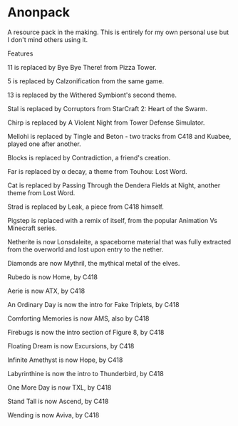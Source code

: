 # Anonpack
A resource pack in the making. This is entirely for my own personal use but I don't mind others using it.



Features


11 is replaced by Bye Bye There! from Pizza Tower.

5 is replaced by Calzonification from the same game.

13 is replaced by the Withered Symbiont's second theme.

Stal is replaced by Corruptors from StarCraft 2: Heart of the Swarm.

Chirp is replaced by A Violent Night from Tower Defense Simulator.

Mellohi is replaced by Tingle and Beton - two tracks from C418 and Kuabee, played one after another.

Blocks is replaced by Contradiction, a friend's creation.

Far is replaced by α decay, a theme from Touhou: Lost Word.

Cat is replaced by Passing Through the Dendera Fields at Night, another theme from Lost Word.

Strad is replaced by Leak, a piece from C418 himself.

Pigstep is replaced with a remix of itself, from the popular Animation Vs Minecraft series.

Netherite is now Lonsdaleite, a spaceborne material that was fully extracted from the overworld and lost upon entry to the nether.

Diamonds are now Mythril, the mythical metal of the elves.


Rubedo is now Home, by C418

Aerie is now ATX, by C418

An Ordinary Day is now the intro for Fake Triplets, by C418

Comforting Memories is now AMS, also by C418

Firebugs is now the intro section of Figure 8, by C418

Floating Dream is now Excursions, by C418

Infinite Amethyst is now Hope, by C418

Labyrinthine is now the intro to Thunderbird, by C418

One More Day is now TXL, by C418

Stand Tall is now Ascend, by C418

Wending is now Aviva, by C418
